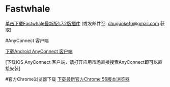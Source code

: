 # Fastwhale

[单击下载Fastwhale最新版1.7.2版插件](http://7xrvud.dl1.z0.glb.clouddn.com/fastwhale_v1.7.2.crx) (或发邮件至: chuguokefu@gmail.com 获取)

#AnyConnect 客户端

[下载Android AnyConnect 客户端](http://7xrvud.dl1.z0.glb.clouddn.com/AnyConnect_4.0.05026.apk)

[下载IOS AnyConnect 客户端，请打开应用市场直接搜索AnyConnect即可以直接安装]

#官方Chrome浏览器下载
[下载最新官方Chrome 56版本浏览器](http://sw.bos.baidu.com/sw-search-sp/software/1c5131aea1842/ChromeStandalone_56.0.2924.87_Setup.exe)

